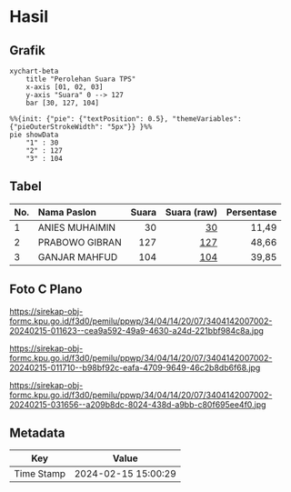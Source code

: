 # Hasil

## Grafik

```mermaid
xychart-beta
    title "Perolehan Suara TPS"
    x-axis [01, 02, 03]
    y-axis "Suara" 0 --> 127
    bar [30, 127, 104]
```

```mermaid
%%{init: {"pie": {"textPosition": 0.5}, "themeVariables": {"pieOuterStrokeWidth": "5px"}} }%%
pie showData
    "1" : 30
    "2" : 127
    "3" : 104
```

## Tabel

| No. | Nama Paslon    | Suara | Suara (raw) | Persentase |
|:--- |:-------------- | -----:| -----------:| ----------:|
| 1   | ANIES MUHAIMIN | 30    | [30][p-1]   | 11,49      |
| 2   | PRABOWO GIBRAN | 127   | [127][p-2]  | 48,66      |
| 3   | GANJAR MAHFUD  | 104   | [104][p-3]  | 39,85      |


[p-1]: https://github.com/gigit-pemilu/pemilu-2024-34-di-yogyakarta/blob/main/pilpres/hitung-suara/sub/34-di-yogyakarta/sub/04-sleman/sub/14-tempel/sub/2007-lumbungrejo/sub/002-tps/sub/paslon-1.txt
[p-2]: https://github.com/gigit-pemilu/pemilu-2024-34-di-yogyakarta/blob/main/pilpres/hitung-suara/sub/34-di-yogyakarta/sub/04-sleman/sub/14-tempel/sub/2007-lumbungrejo/sub/002-tps/sub/paslon-2.txt
[p-3]: https://github.com/gigit-pemilu/pemilu-2024-34-di-yogyakarta/blob/main/pilpres/hitung-suara/sub/34-di-yogyakarta/sub/04-sleman/sub/14-tempel/sub/2007-lumbungrejo/sub/002-tps/sub/paslon-3.txt

## Foto C Plano

https://sirekap-obj-formc.kpu.go.id/f3d0/pemilu/ppwp/34/04/14/20/07/3404142007002-20240215-011623--cea9a592-49a9-4630-a24d-221bbf984c8a.jpg

https://sirekap-obj-formc.kpu.go.id/f3d0/pemilu/ppwp/34/04/14/20/07/3404142007002-20240215-011710--b98bf92c-eafa-4709-9649-46c2b8db6f68.jpg

https://sirekap-obj-formc.kpu.go.id/f3d0/pemilu/ppwp/34/04/14/20/07/3404142007002-20240215-031656--a209b8dc-8024-438d-a9bb-c80f695ee4f0.jpg


## Metadata

| Key        | Value               |
| ---------- | ------------------- |
| Time Stamp | 2024-02-15 15:00:29 |



